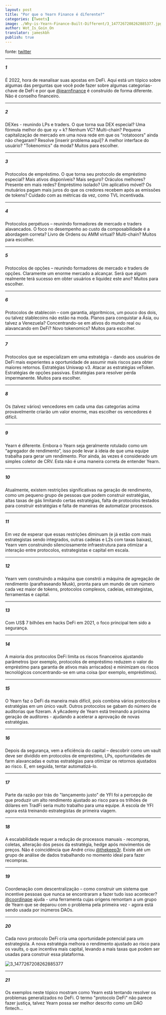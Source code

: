 ```yaml
---
layout: post
title: "Por que o Yearn Finance é diferente?"
categories: [Tweets]
image: ./Why-is-Yearn-Finance-Built-Different/3_1477267208262885377.jpg
author: Wot_Is_Goin_On
translator: jameskbh
publish: true
---
```


fonte: [twitter](https://twitter.com/Wot_Is_Goin_On/status/1477277152336916484)

---

##### 1

É 2022, hora de reanalisar suas apostas em DeFi. Aqui está um tópico sobre algumas das perguntas que você pode fazer sobre algumas categorias-chave de DeFi e por que [@iearnfinance](https://twitter.com/iearnfinance) é construído de forma diferente. Não é conselho financeiro.

---

##### 2

DEXes - reunindo LPs e traders. O que torna sua DEX especial? Uma fórmula melhor do que xy = k? Nenhum VC? Multi-chain? Pequena capitalização de mercado em uma nova rede em que os "rotatooors" ainda não chegaram? Resolve [inserir problema aqui]? A melhor interface do usuário? "Tokenomics" da moda? Muitos para escolher.

---

##### 3

Protocolos de empréstimo. O que torna seu protocolo de empréstimo especial? Mais ativos disponíveis? Mais seguro? Oráculos melhores? Presente em mais redes? Empréstimo isolado? Um aplicativo móvel? Os mutuários pagam mais juros do que os credores recebem após as emissões de tokens? Cuidado com as métricas da vez, como TVL incentivada.

---

##### 4

Protocolos perpétuos – reunindo formadores de mercado e traders alavancados. O foco no desempenho ao custo da composabilidade é a abordagem correta? Livro de Ordens ou AMM virtual? Multi-chain? Muitos para escolher.

---

##### 5

Protocolos de opções – reunindo formadores de mercado e traders de opções. Claramente um enorme mercado a alcançar. Será que algum realmente terá sucesso em obter usuários e liquidez este ano? Muitos para escolher.

---

##### 6

Protocolos de stablecoin – com garantia, algorítmicos, um pouco dos dois, ou talvez stablecoins não estão na moda. Planos para conquistar a Ásia, ou talvez a Venezuela? Concentrando-se em ativos do mundo real ou alavancando em DeFi? Novo tokenomics? Muitos para escolher.

---

##### 7

Protocolos que se especializam em uma estratégia – dando aos usuários de DeFi mais experientes a oportunidade de assumir mais riscos para obter maiores retornos. Estratégias Uniswap v3. Atacar as estratégias veToken. Estratégias de opções passivas. Estratégias para resolver perda impermanente. Muitos para escolher.

---

##### 8

Os (talvez vários) vencedores em cada uma das categorias acima provavelmente criarão um valor enorme, mas escolher os vencedores é difícil.

---

##### 9

Yearn é diferente. Embora o Yearn seja geralmente rotulado como um “agregador de rendimento”, isso pode levar à ideia de que uma equipe trabalha para gerar um rendimento. Pior ainda, às vezes é considerado um simples coletor de CRV. Esta não é uma maneira correta de entender Yearn.

---

##### 10

Atualmente, existem restrições significativas na geração de rendimento, como um pequeno grupo de pessoas que podem construir estratégias, altas taxas de gás limitando certas estratégias, falta de protocolos testados para construir estratégias e falta de maneiras de automatizar processos.

---

##### 11

Em vez de esperar que essas restrições diminuam (e já estão com mais estrategistas sendo integrados, outras cadeias e L2s com taxas baixas), Yearn vem construindo silenciosamente infraestrutura para otimizar a interação entre protocolos, estrategistas e capital em escala.

---

##### 12

Yearn vem construindo a máquina que constrói a máquina de agregação de rendimento (parafraseando Musk), pronta para um mundo de um número cada vez maior de tokens, protocolos complexos, cadeias, estrategistas, ferramentas e capital.

---

##### 13

Com US$ 7 bilhões em hacks DeFi em 2021, o foco principal tem sido a segurança.

---

##### 14

A maioria dos protocolos DeFi limita os riscos financeiros ajustando parâmetros (por exemplo, protocolos de empréstimo reduzem o valor do empréstimo para garantia de ativos mais arriscados) e minimizam os riscos tecnológicos concentrando-se em uma coisa (por exemplo, empréstimos).

---

##### 15

O Yearn faz o DeFi da maneira mais difícil, pois combina vários protocolos e estratégias em um único vault. Outros protocolos se gabam do número de auditorias que fizeram. A yAcademy de Yearn está treinando a próxima geração de auditores - ajudando a acelerar a aprovação de novas estratégias.

---

##### 16

Depois da segurança, vem a eficiência do capital – descobrir como um vault deve ser dividido em protocolos de empréstimo, LPs, oportunidades de farm alavancadas e outras estratégias para otimizar os retornos ajustados ao risco. E, em seguida, tentar automatizá-lo.

---

##### 17

Parte da razão por trás do "lançamento justo" de YFI foi a percepção de que produzir um alto rendimento ajustado ao risco para os trilhões de dólares em TradFi seria muito trabalho para uma equipe. A escola de YFI agora está treinando estrategistas de primeira viagem.

---

##### 18

A escalabilidade requer a redução de processos manuais - recompras, coletas, alteração dos pesos da estratégia, hedge após movimentos de preços. Não é coincidência que André criou [@thekeep3r](https://twitter.com/thekeep3r). Existe até um grupo de análise de dados trabalhando no momento ideal para fazer recompras.

---

##### 19

Coordenação com descentralização – como construir um sistema que incentive pessoas que nunca se encontraram a fazer tudo isso acontecer? [@coordinape](https://twitter.com/coordinape) ajuda - uma ferramenta cujas origens remontam a um grupo de Yearn que se deparou com o problema pela primeira vez - agora está sendo usada por inúmeros DAOs.

---

##### 20

Cada novo protocolo DeFi cria uma oportunidade potencial para um estrategista. A nova estratégia melhora o rendimento ajustado ao risco para os vaults, o que incentiva mais capital, levando a mais taxas que podem ser usadas para construir essa plataforma.

![3_1477267208262885377](3_1477267208262885377.jpg)

---

##### 21

Os exemplos neste tópico mostram como Yearn está tentando resolver os problemas generalizados no DeFi. O termo "protocolo DeFi" não parece fazer justiça, talvez Yearn possa ser melhor descrito como um DAO fintech...

